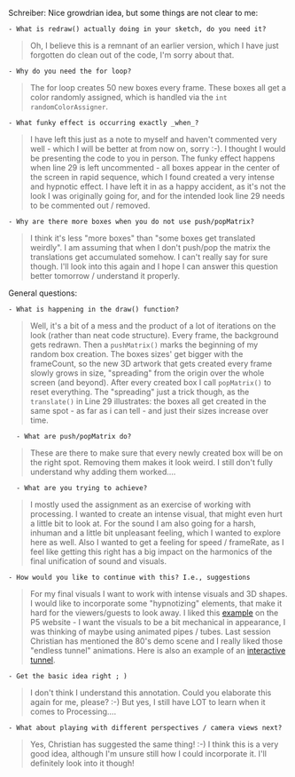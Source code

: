 Schreiber:
Nice growdrian idea, but some things are not clear to me:

    - What is redraw() actually doing in your sketch, do you need it? 

> Oh, I believe this is a remnant of an earlier version, which I have just forgotten do clean out of the code, I'm sorry about that.


    - Why do you need the for loop? 

> The for loop creates 50 new boxes every frame. These boxes all get a color randomly assigned, which is handled via the `int randomColorAssigner`.

    - What funky effect is occurring exactly _when_?

> I have left this just as a note to myself and haven't commented very well - which I will be better at from now on, sorry :-). I thought I would be presenting the code to you in person.
> The funky effect happens when line 29 is left uncommented - all boxes appear in the center of the screen in rapid sequence, which I found created a very intense and hypnotic effect.
> I have left it in as a happy accident, as it's not the look I was originally going for, and for the intended look line 29 needs to be commented out / removed.

    - Why are there more boxes when you do not use push/popMatrix?
    
> I think it's less "more boxes" than "some boxes get translated weirdly". I am assuming that when I don't push/pop the matrix the translations get accumulated somehow. I can't really say for sure though.
> I'll look into this again and I hope I can answer this question better tomorrow / understand it properly.

General questions: 

    - What is happening in the draw() function?

> Well, it's a bit of a mess and the product of a lot of iterations on the look (rather than neat code structure).
> Every frame, the background gets redrawn. Then a `pushMatrix()` marks the beginning of my random box creation. The boxes sizes' get bigger with the frameCount, so the new 3D artwork
> that gets created every frame slowly grows in size, "spreading" from the origin over the whole screen (and beyond). After every created box I call `popMatrix()` to reset everything.
> The "spreading" just a trick though, as the `translate()` in Line 29 illustrates: the boxes all get created in the same spot - as far as i can tell -
> and just their sizes increase over time.

      - What are push/popMatrix do?
      
> These are there to make sure that every newly created box will be on the right spot. Removing them makes it look weird. I still don't fully understand why adding them worked....

      - What are you trying to achieve?

> I mostly used the assignment as an exercise of working with processing. I wanted to create an intense visual, that might even hurt a little bit to look at. For the sound I am also going for a  harsh, inhuman and a little bit unpleasant feeling, which I wanted to explore here as well.
> Also I wanted to get a feeling for speed / frameRate, as I feel like getting this right has a big impact on the harmonics of the final unification of sound and visuals.


    - How would you like to continue with this? I.e., suggestions

> For my final visuals I want to work with intense visuals and 3D shapes. I would like to incorporate some "hypnotizing" elements, that make it hard for the viewers/guests to look away.
> I liked this [example](https://openprocessing.org/sketch/1246917) on the P5 website - I want the visuals to  be a bit mechanical in appearance, I was thinking of maybe using animated pipes / tubes. Last session Christian has mentioned the 80's demo scene and I really liked those "endless tunnel" animations. Here is also an example of an [interactive tunnel](https://tympanus.net/Development/InfiniteTubes/index2.html).

    - Get the basic idea right ; )

> I don't think I understand this annotation. Could you elaborate this again for me, please? :-) But yes, I still have LOT to learn when it comes to Processing....

    - What about playing with different perspectives / camera views next?

> Yes, Christian has suggested the same thing! :-) I think this is a very good idea, although I'm unsure still how I could incorporate it. I'll definitely look into it though!
